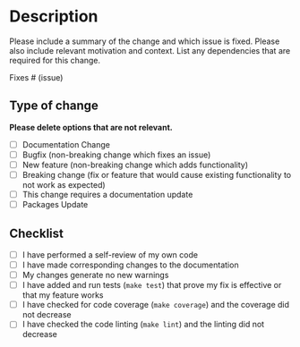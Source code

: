 # Description

Please include a summary of the change and which issue is fixed. Please also
include relevant motivation and context. List any dependencies that are required
for this change.

Fixes # (issue)

## Type of change

**Please delete options that are not relevant.**

- [ ] Documentation Change
- [ ] Bugfix (non-breaking change which fixes an issue)
- [ ] New feature (non-breaking change which adds functionality)
- [ ] Breaking change (fix or feature that would cause existing functionality to not work as expected)
- [ ] This change requires a documentation update
- [ ] Packages Update

## Checklist

- [ ] I have performed a self-review of my own code
- [ ] I have made corresponding changes to the documentation
- [ ] My changes generate no new warnings
- [ ] I have added and run tests (`make test`) that prove my fix is effective or that my feature works
- [ ] I have checked for code coverage (`make coverage`) and the coverage did not decrease
- [ ] I have checked the code linting (`make lint`) and the linting did not decrease
